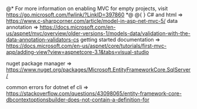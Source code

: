 ﻿@*
    For more information on enabling MVC for empty projects, visit https://go.microsoft.com/fwlink/?LinkID=397860
*@
@{
}
C# and html => https://www.c-sharpcorner.com/article/model-in-asp-net-mvc-5/
data annotation => https://docs.microsoft.com/en-us/aspnet/mvc/overview/older-versions-1/models-data/validation-with-the-data-annotation-validators-cs
getting started documentation => https://docs.microsoft.com/en-us/aspnet/core/tutorials/first-mvc-app/adding-view?view=aspnetcore-3.1&tabs=visual-studio

nuget package manager =>  https://www.nuget.org/packages/Microsoft.EntityFrameworkCore.SqlServer/

common errors for dotnet ef cli => https://stackoverflow.com/questions/43098065/entity-framework-core-dbcontextoptionsbuilder-does-not-contain-a-definition-for



